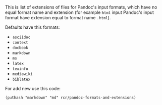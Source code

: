 This is list of extensions of files for Pandoc's input formats, which have no equal format name and extension (for example `html` input Pandoc's input format have extension equal to format name `.html`).

Defaults have this formats:
* `asciidoc`
* `context`
* `docbook`
* `markdown`
* `ms`
* `latex`
* `texinfo`
* `mediawiki`
* `biblatex`

For add new use this code:

```emacs-lisp
(puthash "markdown" "md" rcr/pandoc-formats-and-extensions)
```
